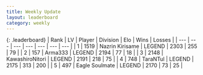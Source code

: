 ```yaml
---
title: Weekly Update
layout: leaderboard
category: weekly
---
```


{: .leaderboard}
| Rank | LV | Player | Division | Elo | Wins | Losses |
| --- | --- | --- | --- | --- | --- | --- |
| <span data-change="0">1</span> | 1519 | <span title="ID: 315148">Nazrin Kirisame</span> | LEGEND | <span data-change="17">2303</span> | <span data-change="30">255</span> | <span data-change="7">79</span> |
| <span data-change="55">2</span> | 157 | <span title="ID: 402844">Arma333</span> | LEGEND | <span data-change="188">2194</span> | <span data-change="37">77</span> | <span data-change="7">18</span> |
| <span data-change="-1">3</span> | 2148 | <span title="ID: 164871">KawashiroNitori</span> | LEGEND | <span data-change="-46">2191</span> | <span data-change="30">218</span> | <span data-change="13">75</span> |
| <span data-change="1">4</span> | 748 | <span title="ID: 285323">TaraNTul</span> | LEGEND | <span data-change="43">2175</span> | <span data-change="128">313</span> | <span data-change="68">200</span> |
| <span data-change="-2">5</span> | 497 | <span title="ID: 512212">Eagle Soulmate</span> | LEGEND | <span data-change="7">2170</span> | <span data-change="3">73</span> | <span data-change="1">25</span> |